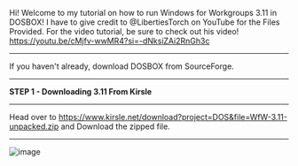 Hi! Welcome to my tutorial on how to run Windows for Workgroups 3.11 in DOSBOX! I have to give credit to @LibertiesTorch on YouTube for the Files Provided. For the video tutorial, be sure to check out his video! https://youtu.be/cMjfv-wwMR4?si=-dNksiZAi2RnGh3c
____________________________________________________________________________________________________________________________________________________________________________________________________________________________________________________________________

If you haven't already, download DOSBOX from SourceForge.
____________________________________________________________________________________________________________________________________________________________________________________________________________________________________________________________________
**STEP 1 - Downloading 3.11 From Kirsle**
____________________________________________________________________________________________________________________________________________________________________________________________________________________________________________________________________
Head over to https://www.kirsle.net/download?project=DOS&file=WfW-3.11-unpacked.zip and Download the zipped file.
____________________________________________________________________________________________________________________________________________________________________________________________________________________________________________________________________
![image](https://github.com/ProgrammingBcozImBored/Windows3.11InDosBox/assets/170756034/555549f4-d592-4e6b-8dd4-38722d8830a2)
